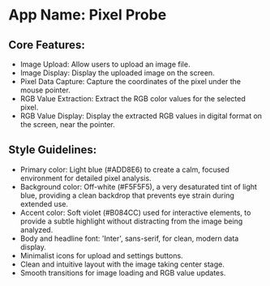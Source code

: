 # **App Name**: Pixel Probe

## Core Features:

- Image Upload: Allow users to upload an image file.
- Image Display: Display the uploaded image on the screen.
- Pixel Data Capture: Capture the coordinates of the pixel under the mouse pointer.
- RGB Value Extraction: Extract the RGB color values for the selected pixel.
- RGB Value Display: Display the extracted RGB values in digital format on the screen, near the pointer.

## Style Guidelines:

- Primary color: Light blue (#ADD8E6) to create a calm, focused environment for detailed pixel analysis.
- Background color: Off-white (#F5F5F5), a very desaturated tint of light blue, providing a clean backdrop that prevents eye strain during extended use.
- Accent color: Soft violet (#B084CC) used for interactive elements, to provide a subtle highlight without distracting from the image being analyzed.
- Body and headline font: 'Inter', sans-serif, for clean, modern data display.
- Minimalist icons for upload and settings buttons.
- Clean and intuitive layout with the image taking center stage.
- Smooth transitions for image loading and RGB value updates.